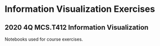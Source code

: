 # Information Visualization Exercises
## 2020 4Q MCS.T412 Information Visualization


Notebooks used for course exercises.
